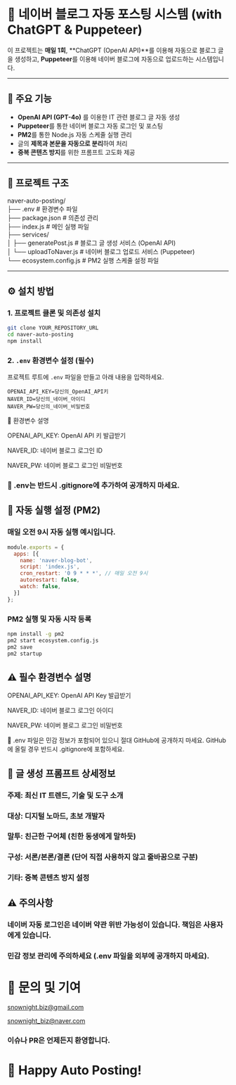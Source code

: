 # 📌 네이버 블로그 자동 포스팅 시스템 (with ChatGPT & Puppeteer)

이 프로젝트는 **매일 1회**, **ChatGPT (OpenAI API)**를 이용해 자동으로 블로그 글을 생성하고, **Puppeteer**를 이용해 네이버 블로그에 자동으로 업로드하는 시스템입니다.

---

## 🚀 주요 기능

- **OpenAI API (GPT-4o)** 를 이용한 IT 관련 블로그 글 자동 생성
- **Puppeteer**를 통한 네이버 블로그 자동 로그인 및 포스팅
- **PM2**를 통한 Node.js 자동 스케줄 실행 관리
- 글의 **제목과 본문을 자동으로 분리**하여 처리
- **중복 콘텐츠 방지**를 위한 프롬프트 고도화 제공

---

## 📂 프로젝트 구조

naver-auto-posting/<br/>
├── .env # 환경변수 파일<br/>
├── package.json # 의존성 관리<br/>
├── index.js # 메인 실행 파일<br/>
├── services/<br/>
│ ├── generatePost.js # 블로그 글 생성 서비스 (OpenAI API)<br/>
│ └── uploadToNaver.js # 네이버 블로그 업로드 서비스 (Puppeteer)<br/>
└── ecosystem.config.js # PM2 실행 스케줄 설정 파일<br/>


---

## ⚙️ 설치 방법

### 1. 프로젝트 클론 및 의존성 설치

```bash
git clone YOUR_REPOSITORY_URL
cd naver-auto-posting
npm install
```

### 2. `.env` 환경변수 설정 (필수)

프로젝트 루트에 `.env` 파일을 만들고 아래 내용을 입력하세요.

```env
OPENAI_API_KEY=당신의_OpenAI_API키
NAVER_ID=당신의_네이버_아이디
NAVER_PW=당신의_네이버_비밀번호
```

🚨 환경변수 설명

OPENAI_API_KEY: OpenAI API 키 발급받기

NAVER_ID: 네이버 블로그 로그인 ID

NAVER_PW: 네이버 블로그 로그인 비밀번호

### 🔐 .env는 반드시 .gitignore에 추가하여 공개하지 마세요.

## 🎈 자동 실행 설정 (PM2)
### 매일 오전 9시 자동 실행 예시입니다.

```js
module.exports = {
  apps: [{
    name: 'naver-blog-bot',
    script: 'index.js',
    cron_restart: '0 9 * * *', // 매일 오전 9시
    autorestart: false,
    watch: false,
  }]
};

```
### PM2 실행 및 자동 시작 등록
```bash
npm install -g pm2
pm2 start ecosystem.config.js
pm2 save
pm2 startup
```

## ⚠️ 필수 환경변수 설명

OPENAI_API_KEY: OpenAI API Key 발급받기

NAVER_ID: 네이버 블로그 로그인 아이디

NAVER_PW: 네이버 블로그 로그인 비밀번호

🔐 .env 파일은 민감 정보가 포함되어 있으니 절대 GitHub에 공개하지 마세요.
GitHub에 올릴 경우 반드시 .gitignore에 포함하세요.

## 📝 글 생성 프롬프트 상세정보
### 주제: 최신 IT 트렌드, 기술 및 도구 소개

### 대상: 디지털 노마드, 초보 개발자

### 말투: 친근한 구어체 (친한 동생에게 말하듯)

### 구성: 서론/본론/결론 (단어 직접 사용하지 않고 줄바꿈으로 구분)

### 기타: 중복 콘텐츠 방지 설정

## ⚠️ 주의사항
### 네이버 자동 로그인은 네이버 약관 위반 가능성이 있습니다. 책임은 사용자에게 있습니다.
### 민감 정보 관리에 주의하세요 (.env 파일을 외부에 공개하지 마세요).

# 💬 문의 및 기여
snownight.biz@gmail.com

snownight_biz@naver.com
### 이슈나 PR은 언제든지 환영합니다.

# 🚀 Happy Auto Posting!
